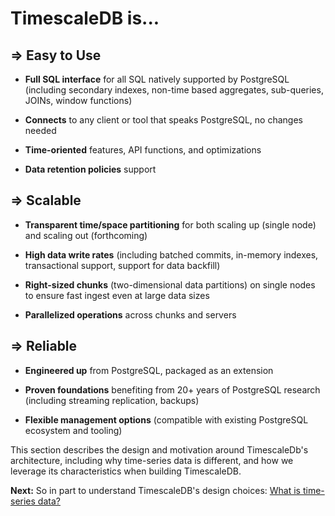 <!---
# Overview
## What is time-series data?  (AK)
## Metrics, sensor data, events.  Regular and irregular.   Narrow vs. wide
## Data model (AK)
## Wide rows
## How to store metrics in Timescale
# Architecture, Concepts  (MJF)
## Terminology:  Hypertable & chunks
## Illustration of reading/writing data
## Single-node vs. clustering
## Why did we take this architecture?  (from blog post)
# Why use timescale (MJF)
## Compared to Postgres?
## Compared to NoSQL
## When not to use timescale?
-->

# TimescaleDB is...

## ⇒ Easy to Use

- **Full SQL interface** for all SQL natively supported by
    PostgreSQL (including secondary indexes, non-time based aggregates, sub-queries, JOINs, window functions)

- **Connects** to any client or tool that speaks PostgreSQL, no changes needed

- **Time-oriented** features, API functions, and optimizations

- **Data retention policies** support


## ⇒ Scalable

- **Transparent time/space partitioning** for both scaling up (single node) and scaling out (forthcoming)

- **High data write rates** (including batched commits, in-memory
indexes, transactional support, support for data backfill)

- **Right-sized chunks** (two-dimensional data partitions) on single nodes to ensure fast ingest even at large data sizes

- **Parallelized operations** across chunks and servers

## ⇒ Reliable

- **Engineered up** from PostgreSQL, packaged as an extension

- **Proven foundations** benefiting from 20+ years of PostgreSQL
research (including streaming replication, backups)

- **Flexible management options** (compatible with existing PostgreSQL
ecosystem and tooling)

This section describes the design and motivation around TimescaleDb's architecture,
including why time-series data is different, and how we leverage its characteristics when building TimescaleDB.

**Next:**  So in part to understand TimescaleDB's design
choices: [What is time-series data?](/introduction/time-series-data)

